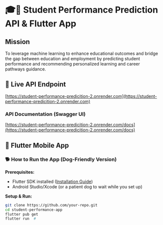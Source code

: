 # 🎓🐶 Student Performance Prediction API & Flutter App  

## Mission  
To leverage machine learning to enhance educational outcomes and bridge the gap between education and employment by predicting student performance and recommending personalized learning and career pathways guidance.

## 🔗 Live API Endpoint  
[https://student-performance-predicition-2.onrender.com](https://student-performance-predicition-2.onrender.com)  

### API Documentation (Swagger UI)  
[https://student-performance-predicition-2.onrender.com/docs](https://student-performance-predicition-2.onrender.com/docs)  

## 📱 Flutter Mobile App  

### 🐕 How to Run the App (Dog-Friendly Version)  
**Prerequisites:**  
- Flutter SDK installed ([Installation Guide](https://docs.flutter.dev/get-started/install))  
- Android Studio/Xcode (or a patient dog to wait while you set up)  

**Setup & Run:**  
```sh
git clone https://github.com/your-repo.git 
cd student-performance-app
flutter pub get 
flutter run  #
